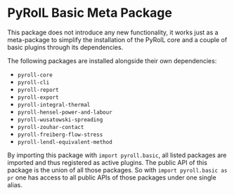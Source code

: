 # PyRolL Basic Meta Package

This package does not introduce any new functionality, it works just as a meta-package to simplify the installation of
the PyRolL core and a couple of basic plugins through its dependencies.

The following packages are installed alongside their own dependencies:

- `pyroll-core`
- `pyroll-cli`
- `pyroll-report`
- `pyroll-export`
- `pyroll-integral-thermal`
- `pyroll-hensel-power-and-labour`
- `pyroll-wusatowski-spreading`
- `pyroll-zouhar-contact`
- `pyroll-freiberg-flow-stress`
- `pyroll-lendl-equivalent-method`

By importing this package with `import pyroll.basic`, all listed packages are imported and thus registered as active
plugins.
The public API of this package is the union of all those packages.
So with `import pyroll.basic as pr` one has access to all public APIs of those packages under one single alias.